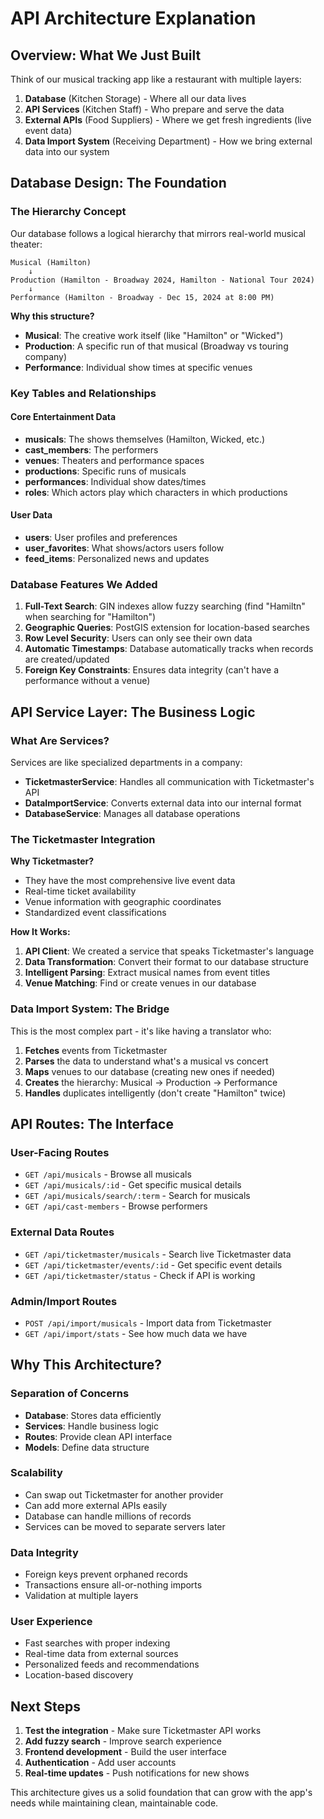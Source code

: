 # API Architecture Explanation

## Overview: What We Just Built

Think of our musical tracking app like a restaurant with multiple layers:

1. **Database** (Kitchen Storage) - Where all our data lives
2. **API Services** (Kitchen Staff) - Who prepare and serve the data
3. **External APIs** (Food Suppliers) - Where we get fresh ingredients (live event data)
4. **Data Import System** (Receiving Department) - How we bring external data into our system

## Database Design: The Foundation

### The Hierarchy Concept

Our database follows a logical hierarchy that mirrors real-world musical theater:

```
Musical (Hamilton) 
    ↓
Production (Hamilton - Broadway 2024, Hamilton - National Tour 2024)
    ↓
Performance (Hamilton - Broadway - Dec 15, 2024 at 8:00 PM)
```

**Why this structure?**
- **Musical**: The creative work itself (like "Hamilton" or "Wicked")
- **Production**: A specific run of that musical (Broadway vs touring company)
- **Performance**: Individual show times at specific venues

### Key Tables and Relationships

#### Core Entertainment Data
- **musicals**: The shows themselves (Hamilton, Wicked, etc.)
- **cast_members**: The performers
- **venues**: Theaters and performance spaces
- **productions**: Specific runs of musicals
- **performances**: Individual show dates/times
- **roles**: Which actors play which characters in which productions

#### User Data
- **users**: User profiles and preferences
- **user_favorites**: What shows/actors users follow
- **feed_items**: Personalized news and updates

### Database Features We Added

1. **Full-Text Search**: GIN indexes allow fuzzy searching (find "Hamiltn" when searching for "Hamilton")
2. **Geographic Queries**: PostGIS extension for location-based searches
3. **Row Level Security**: Users can only see their own data
4. **Automatic Timestamps**: Database automatically tracks when records are created/updated
5. **Foreign Key Constraints**: Ensures data integrity (can't have a performance without a venue)

## API Service Layer: The Business Logic

### What Are Services?

Services are like specialized departments in a company:

- **TicketmasterService**: Handles all communication with Ticketmaster's API
- **DataImportService**: Converts external data into our internal format
- **DatabaseService**: Manages all database operations

### The Ticketmaster Integration

**Why Ticketmaster?**
- They have the most comprehensive live event data
- Real-time ticket availability
- Venue information with geographic coordinates
- Standardized event classifications

**How It Works:**
1. **API Client**: We created a service that speaks Ticketmaster's language
2. **Data Transformation**: Convert their format to our database structure
3. **Intelligent Parsing**: Extract musical names from event titles
4. **Venue Matching**: Find or create venues in our database

### Data Import System: The Bridge

This is the most complex part - it's like having a translator who:

1. **Fetches** events from Ticketmaster
2. **Parses** the data to understand what's a musical vs concert
3. **Maps** venues to our database (creating new ones if needed)
4. **Creates** the hierarchy: Musical → Production → Performance
5. **Handles** duplicates intelligently (don't create "Hamilton" twice)

## API Routes: The Interface

### User-Facing Routes
- `GET /api/musicals` - Browse all musicals
- `GET /api/musicals/:id` - Get specific musical details
- `GET /api/musicals/search/:term` - Search for musicals
- `GET /api/cast-members` - Browse performers

### External Data Routes
- `GET /api/ticketmaster/musicals` - Search live Ticketmaster data
- `GET /api/ticketmaster/events/:id` - Get specific event details
- `GET /api/ticketmaster/status` - Check if API is working

### Admin/Import Routes
- `POST /api/import/musicals` - Import data from Ticketmaster
- `GET /api/import/stats` - See how much data we have

## Why This Architecture?

### Separation of Concerns
- **Database**: Stores data efficiently
- **Services**: Handle business logic
- **Routes**: Provide clean API interface
- **Models**: Define data structure

### Scalability
- Can swap out Ticketmaster for another provider
- Can add more external APIs easily
- Database can handle millions of records
- Services can be moved to separate servers later

### Data Integrity
- Foreign keys prevent orphaned records
- Transactions ensure all-or-nothing imports
- Validation at multiple layers

### User Experience
- Fast searches with proper indexing
- Real-time data from external sources
- Personalized feeds and recommendations
- Location-based discovery

## Next Steps

1. **Test the integration** - Make sure Ticketmaster API works
2. **Add fuzzy search** - Improve search experience
3. **Frontend development** - Build the user interface
4. **Authentication** - Add user accounts
5. **Real-time updates** - Push notifications for new shows

This architecture gives us a solid foundation that can grow with the app's needs while maintaining clean, maintainable code.